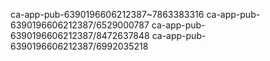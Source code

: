 ca-app-pub-6390196606212387~7863383316
ca-app-pub-6390196606212387/6529000787
ca-app-pub-6390196606212387/8472637848
ca-app-pub-6390196606212387/6992035218
